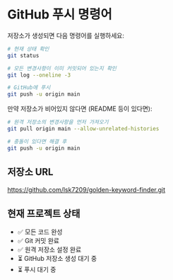 # GitHub 푸시 명령어

저장소가 생성되면 다음 명령어를 실행하세요:

```bash
# 현재 상태 확인
git status

# 모든 변경사항이 이미 커밋되어 있는지 확인
git log --oneline -3

# GitHub에 푸시
git push -u origin main
```

만약 저장소가 비어있지 않다면 (README 등이 있다면):

```bash
# 원격 저장소의 변경사항을 먼저 가져오기
git pull origin main --allow-unrelated-histories

# 충돌이 있다면 해결 후
git push -u origin main
```

## 저장소 URL
https://github.com/lsk7209/golden-keyword-finder.git

## 현재 프로젝트 상태
- ✅ 모든 코드 완성
- ✅ Git 커밋 완료
- ✅ 원격 저장소 설정 완료
- ⏳ GitHub 저장소 생성 대기 중
- ⏳ 푸시 대기 중
